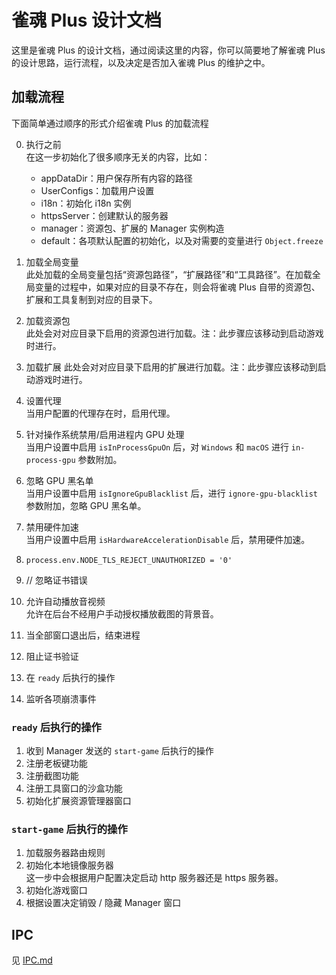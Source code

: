 # 雀魂 Plus 设计文档

这里是雀魂 Plus 的设计文档，通过阅读这里的内容，你可以简要地了解雀魂 Plus 的设计思路，运行流程，以及决定是否加入雀魂 Plus 的维护之中。

## 加载流程

下面简单通过顺序的形式介绍雀魂 Plus 的加载流程

0. 执行之前  
   在这一步初始化了很多顺序无关的内容，比如：

   - appDataDir：用户保存所有内容的路径
   - UserConfigs：加载用户设置
   - i18n：初始化 i18n 实例
   - httpsServer：创建默认的服务器
   - manager：资源包、扩展的 Manager 实例构造
   - default：各项默认配置的初始化，以及对需要的变量进行 `Object.freeze`

1. 加载全局变量  
   此处加载的全局变量包括“资源包路径”，“扩展路径”和“工具路径”。在加载全局变量的过程中，如果对应的目录不存在，则会将雀魂 Plus 自带的资源包、扩展和工具复制到对应的目录下。
1. 加载资源包  
   此处会对对应目录下启用的资源包进行加载。注：此步骤应该移动到启动游戏时进行。
1. 加载扩展
   此处会对对应目录下启用的扩展进行加载。注：此步骤应该移动到启动游戏时进行。
1. 设置代理  
   当用户配置的代理存在时，启用代理。
1. 针对操作系统禁用/启用进程内 GPU 处理  
   当用户设置中启用 `isInProcessGpuOn` 后，对 `Windows` 和 `macOS` 进行 `in-process-gpu` 参数附加。
1. 忽略 GPU 黑名单  
   当用户设置中启用 `isIgnoreGpuBlacklist` 后，进行 `ignore-gpu-blacklist` 参数附加，忽略 GPU 黑名单。
1. 禁用硬件加速  
   当用户设置中启用 `isHardwareAccelerationDisable` 后，禁用硬件加速。
1. `process.env.NODE_TLS_REJECT_UNAUTHORIZED = '0'`
1. // 忽略证书错误
1. 允许自动播放音视频  
   允许在后台不经用户手动授权播放截图的背景音。
1. 当全部窗口退出后，结束进程
1. 阻止证书验证
1. 在 `ready` 后执行的操作
1. 监听各项崩溃事件

### `ready` 后执行的操作

1. 收到 Manager 发送的 `start-game` 后执行的操作
1. 注册老板键功能
1. 注册截图功能
1. 注册工具窗口的沙盒功能
1. 初始化扩展资源管理器窗口

### `start-game` 后执行的操作

1. 加载服务器路由规则
1. 初始化本地镜像服务器  
   这一步中会根据用户配置决定启动 http 服务器还是 https 服务器。
1. 初始化游戏窗口
1. 根据设置决定销毁 / 隐藏 Manager 窗口

## IPC

见 [IPC.md](IPC.md)
